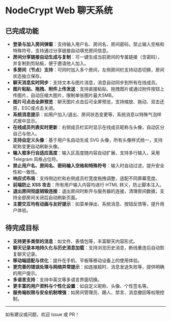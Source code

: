 # NodeCrypt Web 聊天系统

## 已完成功能

- **登录与加入房间弹窗**：支持输入用户名、房间名、房间密码，禁止输入空格和特殊符号，支持通过分享链接自动填充房间信息。
- **房间分享链接自动生成与复制**：可一键生成当前房间的专属链接（含密码），并复制到剪贴板，便于邀请他人加入。
- **多房间（节点）支持**：可同时加入多个房间，左侧房间栏支持动态切换，房间状态独立保存。
- **聊天消息实时同步**：支持文本与图片消息，消息自动同步到所有在线成员。
- **图片粘贴、拖拽、附件上传发送**：支持直接粘贴、拖拽图片或通过附件按钮上传图片，自动压缩大图片，限制单张图片最大5MB。
- **图片可点击全屏预览**：聊天图片点击后可全屏预览，支持缩放、拖动、双击还原，ESC或点击关闭。
- **系统消息提示**：如用户加入/退出、房间状态变更等，系统消息以特殊气泡样式居中显示。
- **在线成员列表实时更新**：右侧成员栏实时显示在线成员昵称与头像，自动区分自己与他人。
- **支持自定义头像**：基于用户名自动生成 SVG 头像，所有头像样式统一，支持昵称变更自动刷新头像。
- **输入框多行自适应高度**：输入区高度随内容自动扩展，支持多行输入，采用 Telegram 风格占位符。
- **禁止用户名、房间名、密码输入空格和特殊符号**：输入时自动过滤，提升安全性和一致性。
- **响应式布局**：支持侧边栏和右侧成员栏宽度拖拽调整，适配不同屏幕宽度。
- **前端防止 XSS 攻击**：所有用户输入内容均进行 HTML 转义，防止脚本注入。
- **退出房间彻底销毁连接**：退出房间时断开与服务器的连接，清理房间数据，支持全部房间关闭后自动刷新页面。
- **主要交互均有动画与友好提示**：如菜单弹出、系统消息、按钮反馈等，提升用户体验。

## 待完成目标

- **支持更多类型的消息**：如文件、表情包等，丰富聊天内容形式。
- **聊天记录本地持久化与历史消息加载**：支持浏览历史消息，断线重连后自动恢复聊天记录。
- **移动端适配与优化**：提升在手机、平板等移动设备上的使用体验。
- **更完善的错误处理与网络异常提示**：如连接超时、消息发送失败等，提供明确的用户提示。
- **多语言支持**：支持中英文等多语言界面切换。
- **更丰富的用户资料与个性化设置**：如自定义昵称、头像、个性签名等。
- **服务端权限与安全机制增强**：如房间管理员、踢人、禁言、消息撤回等权限控制。

---

如有建议或问题，欢迎 Issue 或 PR！